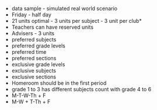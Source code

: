- data sample - simulated real world scenario
- Friday - half day
- 21 units optimal - 3 units per subject - 3 unit per club*
- Teachers can have reserved units 
- Advisers - 3 units 
- preferred subjects
- preferred grade levels
- preferred time
- preferred sections
- exclusive grade levels
- exclusive subjects
- exclusive sections
- Homeroom should be in the first period
- grade 1 to 3 has different subjects count with grade 4 to 6
- M-T-W-Th  +  F    
- M-W  +  T-Th  +  F 
